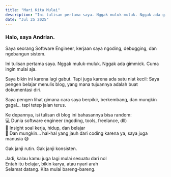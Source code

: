 ```yaml
---
title: "Mari Kita Mulai"
description: "Ini tulisan pertama saya. Nggak muluk-muluk. Nggak ada gimmick. Cuma ingin mulai aja."
date: "Jul 25 2025"
---
```


### Halo, saya Andrian.
Saya seorang Software Engineer, kerjaan saya ngoding, debugging, dan ngebangun sistem.

Ini tulisan pertama saya. Nggak muluk-muluk. Nggak ada gimmick. Cuma ingin mulai aja.

Saya bikin ini karena lagi gabut.
Tapi juga karena ada satu niat kecil:
Saya pengen belajar menulis blog, yang mana tujuannya adalah buat dokumentasi diri.

Saya pengen lihat gimana cara saya berpikir, berkembang, dan mungkin gagal...
tapi tetep jalan terus.

Ke depannya, isi tulisan di blog ini bahasannya bisa random: <br>
💻 Dunia software engineer (ngoding, tools, freelance, dll) <br>
🧠 Insight soal kerja, hidup, dan belajar <br>
🤝 Dan mungkin… hal-hal yang jauh dari coding karena ya, saya juga manusia 😅

Gak janji rutin. Gak janji konsisten.

Jadi, kalau kamu juga lagi mulai sesuatu dari nol <br>
Entah itu belajar, bikin karya, atau nyari arah <br>
Selamat datang. Kita mulai bareng-bareng.



